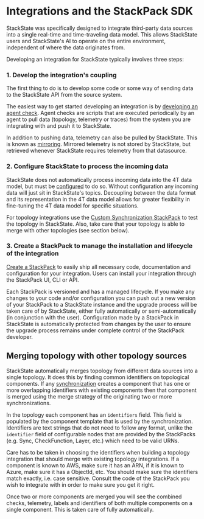 # Integrations and the StackPack SDK

StackState was specifically designed to integrate third-party data sources into a single real-time and time-traveling data model. This allows StackState users and StackState's AI to operate on the entire environment, independent of where the data originates from.

Developing an integration for StackState typically involves three steps:

### 1. Develop the integration's coupling

The first thing to do is to develop some code or some way of sending data to the StackState API from the source system.

The easiest way to get started developing an integration is by [developing an agent check](agent_check/how_to_develop_agent_checks.md). Agent checks are scripts that are executed periodically by an agent to pull data \(topology, telemetry or traces\) from the system you are integrating with and push it to StackState.

In addition to pushing data, telemetry can also be pulled by StackState. This is known as [mirroring](mirroring.md). Mirrored telemetry is not stored by StackState, but retrieved whenever StackState requires telemetry from that datasource.

### 2. Configure StackState to process the incoming data

StackState does not automatically process incoming data into the 4T data model, but must be [configured](https://github.com/mpvvliet/stackstate-docs/tree/0f69067c340456b272cfe50e249f4f4ee680f8d9/configure/README.md) to do so. Without configuration any incoming data will just sit in StackState's topics. Decoupling between the data format and its representation in the 4T data model allows for greater flexibility in fine-tuning the 4T data model for specific situations.

For topology integrations use the [Custom Synchronization StackPack](../integrations/available_stackpacks/customsync.md) to test the topology in StackState. Also, take care that your topology is able to merge with other topologies \(see section below\).

### 3. Create a StackPack to manage the installation and lifecycle of the integration

[Create a StackPack](stackpack/) to easily ship all necessary code, documentation and configuration for your integration. Users can install your integration through the StackPack UI, CLI or API.

Each StackPack is versioned and has a managed lifecycle. If you make any changes to your code and/or configuration you can push out a new version of your StackPack to a StackState instance and the upgrade process will be taken care of by StackState, either fully automatically or semi-automatically \(in conjunction with the user\). Configuration made by a StackPack in StackState is automatically protected from changes by the user to ensure the upgrade process remains under complete control of the StackPack developer.

## Merging topology with other topology sources

StackState automatically merges topology from different data sources into a single topology. It does this by finding common identifiers on topological components. If any [synchronization](synchronizations_and_templated_files.md) creates a component that has one or more overlapping identifiers with existing components then that component is merged using the merge strategy of the originating two or more synchronizations.

In the topology each component has an `identifiers` field. This field is populated by the component template that is used by the synchronization. Identifiers are text strings that do not need to follow any format, unlike the `identifier` field of configurable nodes that are provided by the StackPacks \(e.g. Sync, CheckFunction, Layer, etc.\) which need to be valid URNs.

Care has to be taken in choosing the identifiers when building a topology integration that should merge with existing topology integrations. If a component is known to AWS, make sure it has an ARN, if it is known to Azure, make sure it has a ObjectId, etc. You should make sure the identifiers match exactly, i.e. case sensitive. Consult the code of the StackPack you wish to integrate with in order to make sure you get it right.

Once two or more components are merged you will see the combined checks, telemetry, labels and identifiers of both multiple components on a single component. This is taken care of fully automatically.

